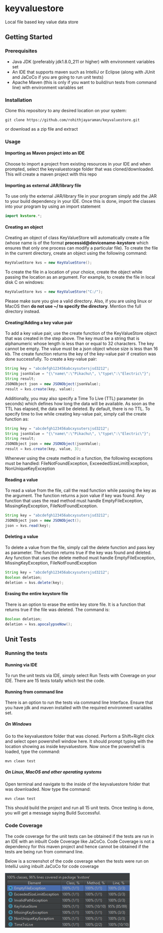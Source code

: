 # keyvaluestore
Local file based key value data store

## Getting Started
### Prerequisites
- Java JDK (preferably jdk1.8.0_211 or higher) with environment variables set
- An IDE that supports maven such as IntelliJ or Eclipse (along with JUnit and JaCoCo if you are going to run unit tests)
- Apache Maven (this is only if you want to build/run tests from command line) with environment variables set
### Installation
Clone this repository to any desired location on your system:
``` 
git clone https://github.com/rohithjayaraman/keyvaluestore.git 
```
or download as a zip file and extract
### Usage
#### Importing as Maven project into an IDE
Choose to import a project from existing resources in your IDE and when prompted, select the keyvaluestorage folder that was cloned/downloaded. This will create a maven project with this repo

#### Importing as external JAR/library file
To use only the external JAR/library file in your program simply add the JAR to your build dependency in your IDE. Once this is done, import the classes into your program by using an import statement
```java
import kvstore.*;
```
#### Creating an object
Creating an object of class KeyValueStore will automatically create a file (whose name is of the format **processid@devicename-keystore** which ensures that only one process can modify a particular file).
To create the file in the current directory, create an object using the following command:
```java
KeyValueStore kvs = new KeyValueStore();
```
To create the file in a location of your choice, create the object while passing the location as an argument. For example, to create the file in local disk C on windows:
```java
KeyValueStore kvs = new KeyValueStore("C:/");
```
Please make sure you give a valid directory. Also, if you are using linux or MacOS then **do not use ~/ to specify the directory**. Mention the full directory instead.
#### Creating/Adding a key value pair
To add a key value pair, use the create function of the KeyValueStore object that was created in the step above. The key must be a string that is alphanumeric whose length is less than or equal to 32 characters. The key cannot be empty. The value must be a json object whose size is less than 16 kb. The create function returns the key of the key-value pair if creation was done successfully. To create a key-value pair:
```java
String key = "abcdefgh123456abcxysutersjsd3212";
String jsonValue = "{\"name\":\"Pikachu\", \"type\":\"Electric\"}";
String result;
JSONObject json = new JSONObject(jsonValue);
result = kvs.create(key, value);
```
Additionally, you may also specify a Time To Live (TTL) parameter (in seconds) which defines how long the data will be available. As soon as the TTL has elapsed, the data will be deleted. By default, there is no TTL. To specify time to live while creating key-value pair, simply call the create function as: 
```java
String key = "abcdefgh123456abcxysutersjsd3212";
String jsonValue = "{\"name\":\"Pikachu\", \"type\":\"Electric\"}";
String result;
JSONObject json = new JSONObject(jsonValue);
result = kvs.create(key, value, 3);
```
Whenever using the create method in a function, the following exceptions must be handled: FileNotFoundException, ExceededSizeLimitException, NonUniqueKeyException
#### Reading a value
To read a value from the file, call the read function while passing the key as the argument. The function returns a json value if key was found. Any function that uses the read method must handle EmptyFileException, MissingKeyException, FileNotFoundException.
```java
String key = "abcdefgh123456abcxysutersjsd3212";
JSONObject json = new JSONObject();
json = kvs.read(key);
```
#### Deleting a value
To delete a value from the file, simply call the delete function and pass key as parameter. The function returns true if the key was found and deleted. Any function that uses the delete method must handle EmptyFileException, MissingKeyException, FileNotFoundException
```java
String key = "abcdefgh123456abcxysutersjsd3212";
Boolean deletion;
deletion = kvs.delete(key);
```
#### Erasing the entire keystore file
There is an option to erase the entire key store file. It is a function that returns true if the file was deleted. The command is:
```java
Boolean deletion;
deletion = kvs.apocalypseNow();
```
## Unit Tests
### Running the tests
#### Running via IDE
To run the unit tests via IDE, simply select Run Tests with Coverage on your IDE. There are 15 tests totally which test the code.
#### Running from command line
There is an option to run the tests via command line Interface. Ensure that you have jdk and maven installed with the required environment variables set. 
##### On Windows
Go to the keyvaluestore folder that was cloned. Perform a Shift+Right click and select open powershell window here.
It should prompt typing with the location showing as inside keyvaluestore. Now once the powershell is loaded, type the command:
```
mvn clean test
```
##### On Linux, MacOS and other operating systems
Open terminal and navigate to the inside of the keyvaluestore folder that was downloaded. Now type the command:
```
mvn clean test
```
This should build the project and run all 15 unit tests. Once testing is done, you will get a message saying Build Successful.
### Code Coverage
The code coverage for the unit tests can be obtained if the tests are run in an IDE with an inbuilt Code Coverage like JaCoCo. 
Code Coverage is not a dependency for this maven project and hence cannot be obtained if the tests are being run from command line. 

Below is a screenshot of the code coverage when the tests were run on IntelliJ using inbuilt JaCoCo for code coverage

![Alt text](codeCoverage.png?raw=true "Code Coverage")
